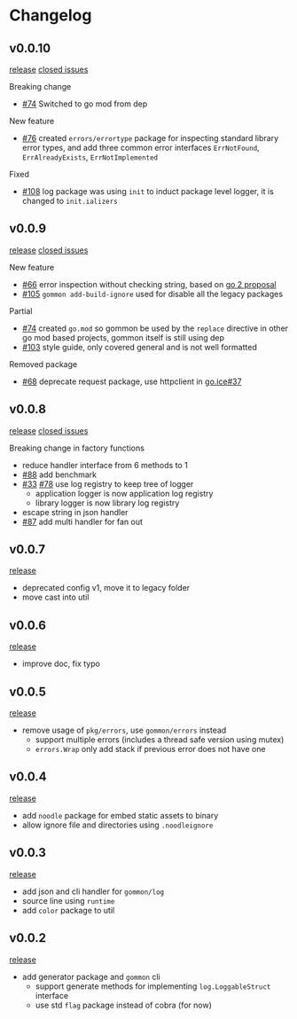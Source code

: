 # Changelog

## v0.0.10

[release](https://github.com/dyweb/gommon/releases/tag/0.0.10) [closed issues](https://github.com/dyweb/gommon/issues?q=is%3Aissue+milestone%3A0.0.10+is%3Aclosed)

Breaking change

- [#74](https://github.com/dyweb/gommon/issues/74) Switched to go mod from dep

New feature

- [#76](https://github.com/dyweb/gommon/issues/76) created `errors/errortype` package for inspecting standard library error types, 
and add three common error interfaces `ErrNotFound`, `ErrAlreadyExists`, `ErrNotImplemented`

Fixed

- [#108](https://github.com/dyweb/gommon/issues/108) log package was using `init` to induct package level logger, it is changed to `init.ializers` 

## v0.0.9

[release](https://github.com/dyweb/gommon/releases/tag/0.0.9) [closed issues](https://github.com/dyweb/gommon/issues?q=is%3Aissue+milestone%3A0.0.9+is%3Aclosed)

New feature

- [#66](https://github.com/dyweb/gommon/issues/66) error inspection without checking string, based on [go 2 proposal](https://go.googlesource.com/proposal/+/master/design/go2draft-error-inspection.md)
- [#105](https://github.com/dyweb/gommon/issues/105) `gommon add-build-ignore` used for disable all the legacy packages

Partial

- [#74](https://github.com/dyweb/gommon/issues/74) created `go.mod` so gommon be used by the `replace` directive in other
go mod based projects, gommon itself is still using dep
- [#103](https://github.com/dyweb/gommon/issues/103) style guide, only covered general and is not well formatted

Removed package

- [#68](https://github.com/dyweb/gommon/issues/68) deprecate request package, use httpclient in [go.ice#37](https://github.com/dyweb/go.ice/issues/37)

## v0.0.8

[release](https://github.com/dyweb/gommon/releases/tag/0.0.8) [closed issues](https://github.com/dyweb/gommon/issues?q=is%3Aclosed+milestone%3A0.0.8)

Breaking change in factory functions

- reduce handler interface from 6 methods to 1
- [#88](https://github.com/dyweb/gommon/issues/88) add benchmark
- [#33](https://github.com/dyweb/gommon/issues/33) [#78](https://github.com/dyweb/gommon/issues/33) use log registry to keep tree of logger
  - application logger is now application log registry
  - library logger is now library log registry
- escape string in json handler
- [#87](https://github.com/dyweb/gommon/issues/87) add multi handler for fan out

## v0.0.7

[release](https://github.com/dyweb/gommon/releases/tag/0.0.7)

- deprecated config v1, move it to legacy folder
- move cast into util

## v0.0.6

[release](https://github.com/dyweb/gommon/releases/tag/0.0.6)

- improve doc, fix typo

## v0.0.5

[release](https://github.com/dyweb/gommon/releases/tag/0.0.5)

- remove usage of `pkg/errors`, use `gommon/errors` instead
  - support multiple errors (includes a thread safe version using mutex)
  - `errors.Wrap` only add stack if previous error does not have one

## v0.0.4

[release](https://github.com/dyweb/gommon/releases/tag/v0.0.4)

- add `noodle` package for embed static assets to binary
- allow ignore file and directories using `.noodleignore`

## v0.0.3

[release](https://github.com/dyweb/gommon/releases/tag/v0.0.3)

- add json and cli handler for `gommon/log`
- source line using `runtime`
- add `color` package to util

## v0.0.2 

[release](https://github.com/dyweb/gommon/releases/tag/v0.0.2)

- add generator package and `gommon` cli
  - support generate methods for implementing `log.LoggableStruct` interface
  - use std `flag` package instead of cobra (for now)

